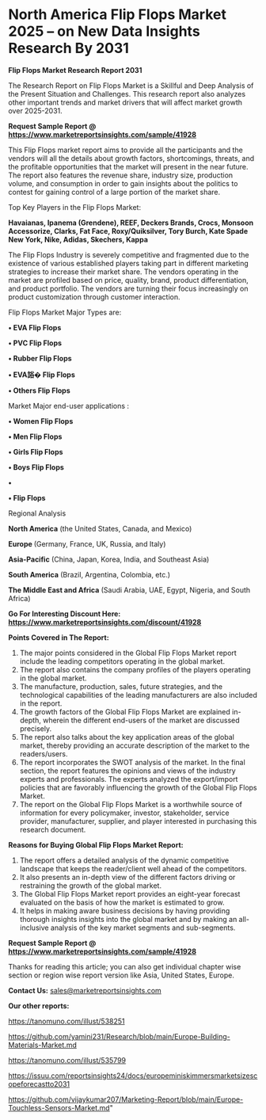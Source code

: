 # North America Flip Flops Market 2025 – on New Data Insights Research By 2031

<strong>Flip Flops Market Research Report 2031</strong>

The Research Report on Flip Flops Market is a Skillful and Deep Analysis of the Present Situation and Challenges. This research report also analyzes other important trends and market drivers that will affect market growth over 2025-2031.

<strong>Request Sample Report @ <a href=https://www.marketreportsinsights.com/sample/41928>https://www.marketreportsinsights.com/sample/41928</a></strong>

This Flip Flops market report aims to provide all the participants and the vendors will all the details about growth factors, shortcomings, threats, and the profitable opportunities that the market will present in the near future. The report also features the revenue share, industry size, production volume, and consumption in order to gain insights about the politics to contest for gaining control of a large portion of the market share.

Top Key Players in the Flip Flops Market:

<strong>Havaianas, Ipanema (Grendene), REEF, Deckers Brands, Crocs, Monsoon Accessorize, Clarks, Fat Face, Roxy/Quiksilver, Tory Burch, Kate Spade New York, Nike, Adidas, Skechers, Kappa</strong>

The Flip Flops Industry is severely competitive and fragmented due to the existence of various established players taking part in different marketing strategies to increase their market share. The vendors operating in the market are profiled based on price, quality, brand, product differentiation, and product portfolio. The vendors are turning their focus increasingly on product customization through customer interaction.

Flip Flops Market Major Types are:

<strong>•  EVA Flip Flops

•  PVC Flip Flops

•  Rubber Flip Flops

•  EVA䛦� Flip Flops

•  Others Flip Flops</strong>

Market Major end-user applications :

<strong>•  Women Flip Flops

•  Men Flip Flops

•  Girls Flip Flops

•  Boys Flip Flops

•  

•  Flip Flops</strong>

Regional Analysis

</u><strong><b>North America</b></strong> (the United States, Canada, and Mexico)

<strong><b>Europe </b></strong>(Germany, France, UK, Russia, and Italy)

<strong><b>Asia-Pacific</b></strong> (China, Japan, Korea, India, and Southeast Asia)

<strong><b>South America</b></strong> (Brazil, Argentina, Colombia, etc.)

<strong><b>The Middle East and Africa</b></strong> (Saudi Arabia, UAE, Egypt, Nigeria, and South Africa)

<strong>Go For Interesting Discount Here: <a href=https://www.marketreportsinsights.com/discount/41928>https://www.marketreportsinsights.com/discount/41928</a></strong>

<strong>Points Covered in The Report:</strong>
<ol>
  <li>The major points considered in the Global Flip Flops Market report include the leading competitors operating in the global market.</li>
  <li>The report also contains the company profiles of the players operating in the global market.</li>
  <li>The manufacture, production, sales, future strategies, and the technological capabilities of the leading manufacturers are also included in the report.</li>
  <li>The growth factors of the Global Flip Flops Market are explained in-depth, wherein the different end-users of the market are discussed precisely.</li>
  <li>The report also talks about the key application areas of the global market, thereby providing an accurate description of the market to the readers/users.</li>
  <li>The report incorporates the SWOT analysis of the market. In the final section, the report features the opinions and views of the industry experts and professionals. The experts analyzed the export/import policies that are favorably influencing the growth of the Global Flip Flops Market.</li>
  <li>The report on the Global Flip Flops Market is a worthwhile source of information for every policymaker, investor, stakeholder, service provider, manufacturer, supplier, and player interested in purchasing this research document.</li>
</ol>
<strong>Reasons for Buying Global Flip Flops Market Report:</strong>

<ol>
  <li>The report offers a detailed analysis of the dynamic competitive landscape that keeps the reader/client well ahead of the competitors.</li>
  <li>It also presents an in-depth view of the different factors driving or restraining the growth of the global market.</li>
  <li>The Global Flip Flops Market report provides an eight-year forecast evaluated on the basis of how the market is estimated to grow.</li>
  <li>It helps in making aware business decisions by having providing thorough insights insights into the global market and by making an all-inclusive analysis of the key market segments and sub-segments.</li>
</ol>
<strong>Request Sample Report @ <a href=https://www.marketreportsinsights.com/sample/41928>https://www.marketreportsinsights.com/sample/41928</a></strong>


Thanks for reading this article; you can also get individual chapter wise section or region wise report version like Asia, United States, Europe.

<strong>Contact Us:</strong>
sales@marketreportsinsights.com

<strong>Our other reports:</strong>

<a href=https://tanomuno.com/illust/538251>https://tanomuno.com/illust/538251</a>

<a href=https://github.com/yamini231/Research/blob/main/Europe-Building-Materials-Market.md>https://github.com/yamini231/Research/blob/main/Europe-Building-Materials-Market.md</a>

<a href=https://tanomuno.com/illust/535799>https://tanomuno.com/illust/535799</a>

<a href=https://issuu.com/reportsinsights24/docs/europeminiskimmersmarketsizescopeforecastto2031>https://issuu.com/reportsinsights24/docs/europeminiskimmersmarketsizescopeforecastto2031</a>

<a href=https://github.com/vijaykumar207/Marketing-Report/blob/main/Europe-Touchless-Sensors-Market.md>https://github.com/vijaykumar207/Marketing-Report/blob/main/Europe-Touchless-Sensors-Market.md</a>"
